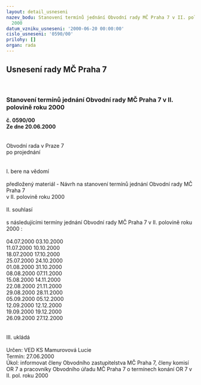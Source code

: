 ```yaml
---
layout: detail_usneseni
nazev_bodu: Stanovení termínů jednání Obvodní rady MČ Praha 7 v II. polovině roku
  2000
datum_vzniku_usneseni: '2000-06-20 00:00:00'
cislo_usneseni: '0590/00'
prilohy: []
organ: rada
---
```

<div id="ucUsn_pList" class="usn">
	<span><h2>Usnesení rady MČ Praha 7 </h2>
<br></span><div class="standBody">
<span><h3>Stanovení termínů jednání Obvodní rady MČ Praha 7 v II. polovině roku 2000</h3></span><div class="center">
		<strong>č. 0590/00</strong><br>
	</div>
<div class="center">
		<strong>Ze dne 20.06.2000</strong><br><br>
	</div>     <br>Obvodní rada v Praze 7<br>po projednání<br><br><br>I.	bere na vědomí<br><br> předložený materiál - 	Návrh na stanovení termínů jednání Obvodní rady MČ Praha 7 <br>v II. polovině roku 2000<br><br>II.	souhlasí <br><br>s následujícími termíny jednání Obvodní rady MČ Praha 7 v II. polovině roku 2000 :<br><br>04.07.2000			03.10.2000<br>11.07.2000			10.10.2000<br>18.07.2000			17.10.2000<br>25.07.2000			24.10.2000<br>01.08.2000			31.10.2000<br>08.08.2000			07.11.2000<br>15.08.2000			14.11.2000<br>22.08.2000			21.11.2000<br>29.08.2000			28.11.2000<br>05.09.2000			05.12.2000<br>12.09.2000			12.12.2000<br>19.09.2000			19.12.2000<br>26.09.2000			27.12.2000<br><br><br>III.	ukládá <br><br> Určen:	     	VED KS Mamurovová Lucie<br>Termín: 27.06.2000<br>Úkol:	informovat členy Obvodního zastupitelstva MČ Praha 7, členy komisí OR 7  a pracovníky Obvodního úřadu MČ Praha 7 o termínech konání OR 7 v II. pol. roku 2000<br> </div>
</div>